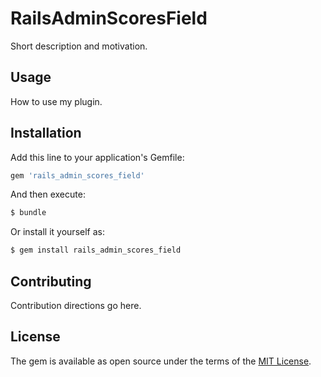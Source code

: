 # RailsAdminScoresField
Short description and motivation.

## Usage
How to use my plugin.

## Installation
Add this line to your application's Gemfile:

```ruby
gem 'rails_admin_scores_field'
```

And then execute:
```bash
$ bundle
```

Or install it yourself as:
```bash
$ gem install rails_admin_scores_field
```

## Contributing
Contribution directions go here.

## License
The gem is available as open source under the terms of the [MIT License](http://opensource.org/licenses/MIT).
